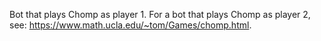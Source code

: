 Bot that plays Chomp as player 1.
For a bot that plays Chomp as player 2, see: https://www.math.ucla.edu/~tom/Games/chomp.html. 
